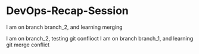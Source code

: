 # DevOps-Recap-Session
I am on branch branch_2, and learning merging


I am on branch_2, testing git conflioct
I am on branch branch_1, and learning git merge conflict

